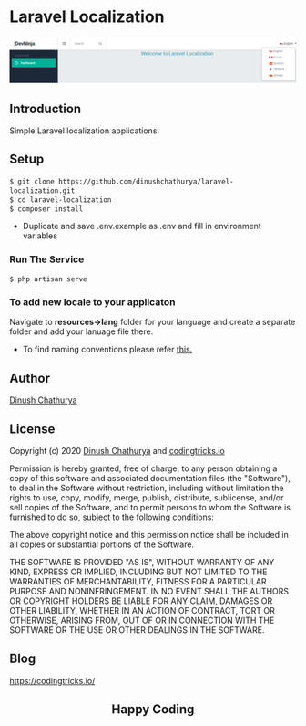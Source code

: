 # Laravel Localization 

![Demo Image](public/img/localization.png)

## Introduction

Simple Laravel localization applications.

## Setup
 
```
$ git clone https://github.com/dinushchathurya/laravel-localization.git
$ cd laravel-localization
$ composer install
```
  - Duplicate and save .env.example as .env and fill in environment variables

### Run The Service
```
$ php artisan serve
```
### To add new locale to your applicaton
Navigate to <b>resources->lang</b> folder for your language and create a separate folder and add your lanuage file there.

* To find naming conventions please refer <a href="https://www.science.co.il/language/Codes.php">this.</a>

## Author
[Dinush Chathurya](https://dinushchathurya.github.io/)

## License

Copyright (c) 2020 <a href="https://dinushchathurya.github.io/">Dinush Chathurya</a> and <a href="https://codingtricks.io/">codingtricks.io</a>

Permission is hereby granted, free of charge, to any person obtaining
a copy of this software and associated documentation files (the
"Software"), to deal in the Software without restriction, including
without limitation the rights to use, copy, modify, merge, publish,
distribute, sublicense, and/or sell copies of the Software, and to
permit persons to whom the Software is furnished to do so, subject to
the following conditions:

The above copyright notice and this permission notice shall be
included in all copies or substantial portions of the Software.

THE SOFTWARE IS PROVIDED "AS IS", WITHOUT WARRANTY OF ANY KIND,
EXPRESS OR IMPLIED, INCLUDING BUT NOT LIMITED TO THE WARRANTIES OF
MERCHANTABILITY, FITNESS FOR A PARTICULAR PURPOSE AND
NONINFRINGEMENT. IN NO EVENT SHALL THE AUTHORS OR COPYRIGHT HOLDERS BE
LIABLE FOR ANY CLAIM, DAMAGES OR OTHER LIABILITY, WHETHER IN AN ACTION
OF CONTRACT, TORT OR OTHERWISE, ARISING FROM, OUT OF OR IN CONNECTION
WITH THE SOFTWARE OR THE USE OR OTHER DEALINGS IN THE SOFTWARE.

## Blog

https://codingtricks.io/

## 

<p ><h2 align="center">Happy<i class="fa fa-heart" style="color:red;"></i> Coding<i class="fa fa-code" style="color:orange;"> </i></h2></p>
